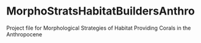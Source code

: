 # MorphoStratsHabitatBuildersAnthro
Project file for Morphological Strategies of Habitat Providing Corals in the Anthropocene
